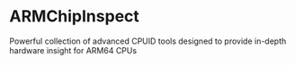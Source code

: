 # ARMChipInspect
Powerful collection of advanced CPUID tools designed to provide in-depth hardware insight for ARM64 CPUs
